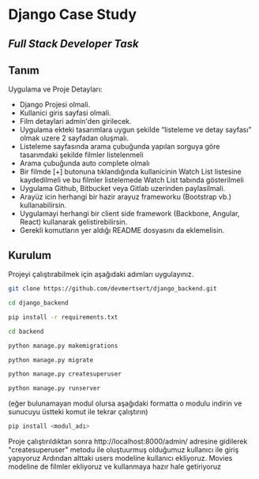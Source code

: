 # Django Case Study
## _Full Stack Developer Task_

## Tanım
Uygulama ve Proje Detayları:
- Django Projesi olmali.
- Kullanici giris sayfasi olmali.
- Film detaylari admin'den girilecek.
- Uygulama ekteki tasarımlara uygun şekilde “listeleme ve detay sayfası” olmak uzere 2 sayfadan oluşmalı.
- Listeleme sayfasında arama çubuğunda yapılan sorguya göre tasarımdaki şekilde filmler listelenmeli
- Arama çubuğunda auto complete olmalı
- Bir filmde [+] butonuna tıklandığında kullanicinin Watch List listesine kaydedilmeli ve bu filmler listelemede Watch List tabında gösterilmeli
- Uygulama Github, Bitbucket veya Gitlab uzerinden paylasilmali.
- Arayüz icin herhangi bir hazir arayuz frameworku (Bootstrap vb.) kullanabilirsin.
- Uygulamayi herhangi bir client side framework (Backbone, Angular, React) kullanarak gelistirebilirsin.
- Gerekli komutların yer aldığı README dosyasını da eklemelisin.

## Kurulum
Projeyi çalıştırabilmek için aşağıdaki adımları uygulayınız.

```sh
git clone https://github.com/devmertsert/django_backend.git
```
```sh
cd django_backend
```
```sh
pip install -r requirements.txt
```
```sh
cd backend
```
```sh
python manage.py makemigrations
```
```sh
python manage.py migrate
```
```sh
python manage.py createsuperuser
```
```sh
python manage.py runserver
```

(eğer bulunamayan modul olursa aşağıdaki formatta o modulu indirin ve sunucuyu üstteki komut ile tekrar çalıştırın)

```sh
pip install <modul_adı>
```

Proje çalıştırıldıktan sonra http://localhost:8000/admin/ adresine gidilerek "createsuperuser" metodu ile oluştuurmuş olduğumuz kullanıcı ile giriş yapıyoruz
Ardından alttaki users modeline kullanıcı ekliyoruz.
Movies modeline de filmler ekliyoruz ve kullanmaya hazır hale getiriyoruz